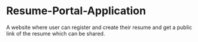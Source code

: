 # Resume-Portal-Application
A website where user can register and create their resume and get a public link of the resume which can be shared.
